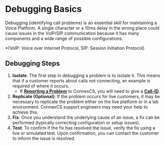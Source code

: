 # Debugging Basics
Debugging (identifying call problems) is an essential skill for maintaining a Voice Platform. A single character or a 10ms delay in the wrong place could cause issues in the VoIP/SIP communication because it has many components and a wide range of possible configurations. 

*(VoIP: Voice over Internet Protocol, SIP: Session Initiation Protocol)

## Debugging Steps

1. **Isolate**: The first step in debugging a problem is to isolate it. This means that if a customer reports about calls not connecting, an example is required of where it occurs.
   * If [**Reporting a Problem**](/reporting-problems/#report-a-problem) to ConnexCS, you will need to give a [**Call-ID**](/guides/howto/callid/).   
2. **Replicate (Optional)**: If the problem occurs for live customers, it may be necessary to replicate the problem either on the live platform or in a lab environment. ConnexCS support engineers may need your help to achieve this.
3. **Fix**: Once you understand the underlying cause of an issue, a fix can be performed (typically correcting configuration or setup issues). 
4. **Test**: To confirm if the fix has resolved the issue, verify the fix using a live or simulated test. Upon confirmation, you can contact the customer to inform the issue is resolved. 

